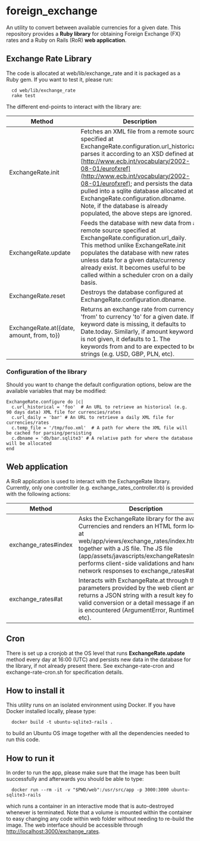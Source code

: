# foreign_exchange
An utility to convert between available currencies for a given date. This repository provides a **Ruby library** for obtaining Foreign Exchange (FX) rates and a Ruby on Rails (RoR) **web application**.

## Exchange Rate Library

The code is allocated at web/lib/exchange_rate and it is packaged as a Ruby gem. If you want to test it, please run:

```
  cd web/lib/exchange_rate
  rake test
```

The different end-points to interact with the library are:

Method | Description
------------ | -------------
ExchangeRate.init | Fetches an XML file from a remote source specified at ExchangeRate.configuration.url_historical; parses it according to an XSD defined at [http://www.ecb.int/vocabulary/2002-08-01/eurofxref](http://www.ecb.int/vocabulary/2002-08-01/eurofxref); and persists the data pulled into a sqlite database allocated at ExchangeRate.configuration.dbname. Note, if the database is already populated, the above steps are ignored.
ExchangeRate.update | Feeds the database with new data from a remote source specified at ExchangeRate.configuration.url_daily. This method unlike ExchangeRate.init populates the database with new rates unless data for a given data/currency already exist. It becomes useful to be called within a scheduler cron on a daily basis.
ExchangeRate.reset | Destroys the database configured at ExchangeRate.configuration.dbname.
ExchangeRate.at({date, amount, from, to}) | Returns an exchange rate from currency 'from' to currency 'to' for a given date. If keyword date is missing, it defaults to Date.today. Similarly, if amount keyword is not given, it defaults to 1. The keywords from and to are expected to be strings (e.g. USD, GBP, PLN, etc).
### Configuration of the library

Should you want to change the default configuration options, below are the available variables that may be modified:

```
ExchangeRate.configure do |c|
  c.url_historical = 'foo'  # An URL to retrieve an historical (e.g. 90 days data) XML file for currencies/rates
  c.url_daily = 'bar' # An URL to retrieve a daily XML file for currencies/rates
  c.temp_file = '/tmp/foo.xml'  # A path for where the XML file will be cached for parsing/persisting
  c.dbname = 'db/bar.sqlite3' # A relative path for where the database will be allocated
end
```

## Web application

A RoR application is used to interact with the ExchangeRate library. Currently, only one controller (e.g. exchange_rates_controller.rb) is provided with the following actions:

Method | Description
------------ | -------------
exchange_rates#index | Asks the ExchangeRate library for the available Currencies and renders an HTML form located at web/app/views/exchange_rates/index.html.erb) together with a JS file. The JS file (app/assets/javascripts/exchangeRatesIndex.js) performs client-side validations and handles network responses to exchange_rates#at.
exchange_rates#at | Interacts with ExchangeRate.at through the parameters provided by the web client and returns a JSON string with a result key for a valid conversion or a detail message if any error is encountered (ArgumentError, RuntimeError, etc).

## Cron

There is set up a cronjob at the OS level that runs **ExchangeRate.update** method every day at 16:00 (UTC) and persists new data in the database for the library, if not already present there. See exchange-rate-cron and exchange-rate-cron.sh for specification details.

## How to install it

This utility runs on an isolated environment using Docker. If you have Docker installed locally, please type:
```
  docker build -t ubuntu-sqlite3-rails .
```
to build an Ubuntu OS image together with all the dependencies needed to run this code.
## How to run it

In order to run the app, please make sure that the image has been built successfully and afterwards you should be able to type:
```
  docker run --rm -it -v "$PWD/web":/usr/src/app -p 3000:3000 ubuntu-sqlite3-rails
```
which runs a container in an interactive mode that is auto-destroyed whenever is terminated. Note that a volume is mounted within the container to easy changing any code within web folder without needing to re-build the image. The web interface should be accessible through [http://localhost:3000/exchange_rates](http://localhost:3000/exchange_rates).
